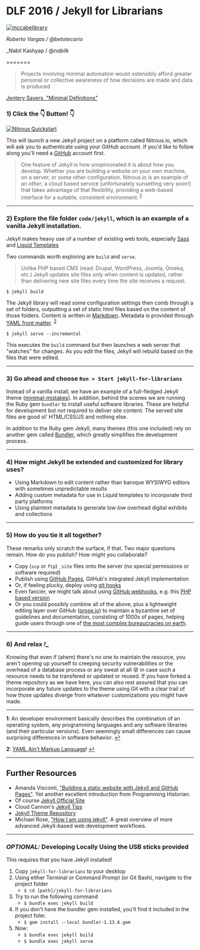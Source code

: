 # DLF 2016 / Jekyll for Librarians

[![mccabelibrary](https://raw.githubusercontent.com/swat-ds/jekyll-for-librarians/master/assets/img/favicon-96x96.png)](http://ds.swarthmore.edu)

_Roberto Vargas / @betotecario_

_Nabil Kashyap / @_nabilk_

=======

>Projects involving minimal automation would ostensibly afford greater personal or collective awareness of how decisions are made and data is produced

[Jentery Sayers, "Minimal Definitions"](https://go-dh.github.io/mincomp/thoughts/2016/10/02/minimal-definitions/)

### 1) Click the :point_down: Button! :point_down:

[![Nitrous Quickstart](https://nitrous-image-icons.s3.amazonaws.com/quickstart.svg)](https://www.nitrous.io/quickstart?repo=https%3A%2F%2Fgithub.com%2Fswat-ds%2Fjekyll-for-librarians)

This will launch a new Jekyll project on a platform called Nitrous.io, which will ask you to authenticate using your GitHub account. If you'd like to follow along you'll need a [GitHub](https://github.com/) account first.

> One feature of Jekyll is how unopinionated it is about how you develop. Whether you are building a website on your own machine, on a server, or some other configuration. Nitrous.io is an example of an *other*, a cloud based service (unfortunately sunsetting very soon!) that takes advantage of that flexibility, providing a web-based interface for a suitable, consistent environment. <sup id='a1'>[1](#note1)</sup>

---

### 2) Explore the file folder `code/jekyll`, which is an example of a vanilla Jekyll installation.

Jekyll makes heavy use of a number of existing web tools, especially [Sass](http://sass-lang.com/guide) and [Liquid Templates](https://github.com/Shopify/liquid/wiki)

Two commands worth exploring are `build` and `serve`. 

> Unlike PHP based CMS (read: Drupal, WordPress, Joomla, Omeka, etc.) Jekyll updates site files only when content is updated, rather than delivering new site files every time the site receives a request.

`$ jekyll build`

The Jekyll library will read some configuration settings then comb through a set of folders, outputting a set of static html files based on the content of those folders. Content is written in [Markdown](https://github.com/adam-p/markdown-here/wiki/Markdown-Cheatsheet). Metadata is provided through [YAML front matter](https://jekyllrb.com/docs/frontmatter/). <sup id="a2">[2](#note2)</sup>

`$ jekyll serve --incremental` 

This executes the `build` command but then launches a web server that "watches" for changes. As you edit the files, Jekyll will rebuild based on the files that were edited.

---

### 3) Go ahead and choose `Run > Start jekyll-for-librarians`

Instead of a vanilla install, we have an example of a full-fledged Jekyll theme ([minimal-mistakes](https://github.com/mmistakes/minimal-mistakes)). In addition, behind the scenes we are running the Ruby gem `bundler` to install useful software libraries. These are helpful for development but *not* required to deliver site content. The served site files are good ol' HTML/CSS/JS and nothing else.

In addition to the Ruby gem Jekyll, many themes (this one included) rely on another gem called [Bundler](http://bundler.io/), which greatly simplifies the development process.

---

### 4) How might Jekyll be extended and customized for library uses?

- Using Markdown to edit content rather than baroque WYSIWYG editors with sometimes unpredictable results
- Adding custom metadata for use in Liquid templates to incorporate third party platforms
- Using plaintext metadata to generate low *low* overhead digital exhibits and collections

---

### 5) How do you tie it all together?

These remarks only scratch the surface, if that. Two major questions remain. How do you publish? How might you collaborate?

- Copy (`scp` or `ftp`) `_site` files onto the server (no special permissions or software required)
- Publish using [GitHub Pages](https://pages.github.com/), GitHub's integrated Jekyll implementation
- Or, if feeling plucky, deploy using [git hooks](https://jekyllrb.com/docs/deployment-methods/)
- Even fancier, we might talk about using [GitHub webhooks](https://developer.github.com/webhooks/), e.g. this [PHP based version](https://github.com/dintel/php-github-webhook)
- Or you could possibly combine all of the above, plus a lightweight editing layer over GitHub ([prose.io](http://prose.io/#about)) to maintain a byzantine set of guidelines and documentation, consisting of 1000s of pages, helping guide users through one of [the most complex bureaucracies on earth](https://www.healthcare.gov/).

---

### 6) And relax _!__

Knowing that even if (ahem) there's no one to maintain the resource, you aren't opening up yourself to creeping security vulnerabilities or the overhead of a database process or any sweat at all :cold_sweat: in case such a resource needs to be transfered or updated or reused. If you have forked a theme repository as we have here, you can also rest assured that you can incorporate any future updates to the theme using Git with a clear trail of how those updates diverge from whatever customizations you might have made.

---

<b id='note1'>1</b>: An developer environment basically describes the combination of an operating system, any programming languages and any software libraries (and their particular versions). Even seemingly small differences can cause surprising differences in software behavior. [↩](#a1)

<b id='note2'>2</b>: [YAML Ain't Markup Language](http://yaml.org/)! [↩](#a2)

---

## Further Resources

- Amanda Visconti, ["Building a static website with Jekyll and GitHub Pages"](http://programminghistorian.org/lessons/building-static-sites-with-jekyll-github-pages). Yet another excellent introduction from Programming Historian.
- Of course [Jekyll Official Site](https://jekyllrb.com/)
- Cloud Cannon's [Jekyll Tips](http://jekyll.tips/)
- [Jekyll Theme Repository](http://www.jekyllthemes.io/)
- Michael Rose, ["How I am using jekyll"](https://mademistakes.com/articles/using-jekyll-2016/). A great overview of more advanced Jekyll-based web development workflows.

---

### _OPTIONAL:_ Developing Locally Using the USB sticks provided

This requires that you have Jekyll installed!

1) Copy `jekyll-for-librarians` to your desktop
2) Using either Terminal or Command Prompt (or Git Bash), navigate to the project folder
    - `$ cd [path]/jekyll-for-librarians`
3) Try to run the following command
    - `$ bundle exec jekyll build`
4) If you don't have the bundler gem installed, you'll find it included in the project foler.
    - `$ gem install --local bundler-1.13.6.gem`
5) Now:
    - `$ bundle exec jekyll build`
    - `$ bundle exec jekyll serve`


